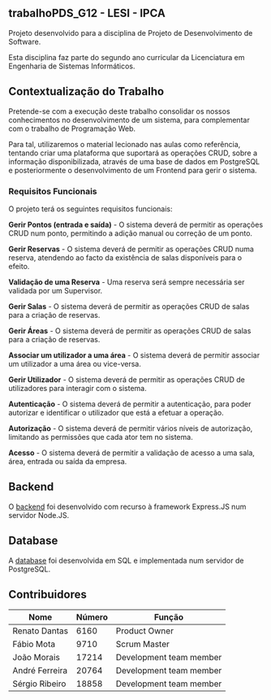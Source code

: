 ## trabalhoPDS_G12 - LESI - IPCA

Projeto desenvolvido para a disciplina de Projeto de Desenvolvimento de Software.

Esta disciplina faz parte do segundo ano curricular da Licenciatura em Engenharia de Sistemas Informáticos.

## Contextualização do Trabalho

Pretende-se com a execução deste trabalho consolidar os nossos conhecimentos no desenvolvimento de um sistema, para complementar com o trabalho de Programação Web.

Para tal, utilizaremos o material lecionado nas aulas como referência, tentando criar uma plataforma que suportará as operações CRUD, sobre a informação disponibilizada, através de uma base de dados em PostgreSQL e posteriormente o desenvolvimento de um Frontend para gerir o sistema.

### Requisitos Funcionais

O projeto terá os seguintes requisitos funcionais:

**Gerir Pontos (entrada e saída)** - O sistema deverá de permitir as operações CRUD num ponto, permitindo a adição manual ou correção de um ponto.

**Gerir Reservas** - O sistema deverá de permitir as operações CRUD numa reserva, atendendo ao facto da existência de salas disponíveis para o efeito.

**Validação de uma Reserva** - Uma reserva será sempre necessária ser validada por um Supervisor.

**Gerir Salas** - O sistema deverá de permitir as operações CRUD de salas para a criação de reservas.

**Gerir Áreas** - O sistema deverá de permitir as operações CRUD de salas para a criação de reservas.

**Associar um utilizador a uma área** - O sistema deverá de permitir associar um utilizador a uma área ou vice-versa.

**Gerir Utilizador** - O sistema deverá de permitir as operações CRUD de utilizadores para interagir com o sistema.

**Autenticação** - O sistema deverá de permitir a autenticação, para poder autorizar e identificar o utilizador que está a efetuar a operação.

**Autorização** - O sistema deverá de permitir vários níveis de autorização, limitando as permissões que cada ator tem no sistema.

**Acesso** - O sistema deverá de permitir a validação de acesso a uma sala, área, entrada ou saída da empresa.

## Backend

O [backend](backend) foi desenvolvido com recurso à framework Express.JS num servidor Node.JS.

## Database

A [database](database) foi desenvolvida em SQL e implementada num servidor de PostgreSQL.

## Contribuidores

| Nome           | Número | Função                  |
| -------------- | ------ | ----------------------- |
| Renato Dantas  | 6160   | Product Owner           |
| Fábio Mota     | 9710   | Scrum Master            |
| João Morais    | 17214  | Development team member |
| André Ferreira | 20764  | Development team member |
| Sérgio Ribeiro | 18858  | Development team member |
